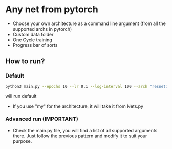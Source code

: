# Any net from pytorch

- Choose your own architecture as a command line argument (from all the supported archs in pytorch)
- Custom data folder
- One Cycle training
- Progress bar of sorts

## How to run?

### Default
```bash
python3 main.py --epochs 10 --lr 0.1 --log-interval 100 --arch "resnet18"
```
will run default 

- If you use "my" for the architecture, it will take it from Nets.py

### Advanced run (IMPORTANT)

- Check the main.py file, you will find a list of all supported arguments there. Just follow the previous pattern and modify it to suit your purpose.
